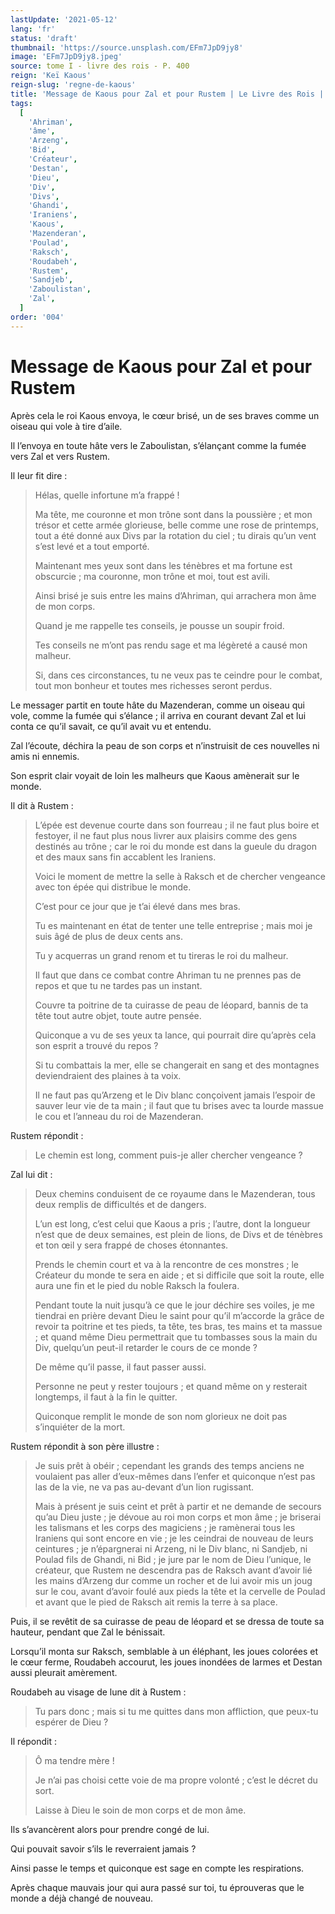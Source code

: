 ```yaml
---
lastUpdate: '2021-05-12'
lang: 'fr'
status: 'draft'
thumbnail: 'https://source.unsplash.com/EFm7JpD9jy8'
image: 'EFm7JpD9jy8.jpeg'
source: tome I - livre des rois - P. 400
reign: 'Keï Kaous'
reign-slug: 'regne-de-kaous'
title: 'Message de Kaous pour Zal et pour Rustem | Le Livre des Rois | Shâhnâmeh'
tags:
  [
    'Ahriman',
    'âme',
    'Arzeng',
    'Bid',
    'Créateur',
    'Destan',
    'Dieu',
    'Div',
    'Divs',
    'Ghandi',
    'Iraniens',
    'Kaous',
    'Mazenderan',
    'Poulad',
    'Raksch',
    'Roudabeh',
    'Rustem',
    'Sandjeb',
    'Zaboulistan',
    'Zal',
  ]
order: '004'
---
```


# Message de Kaous pour Zal et pour Rustem

Après cela le roi Kaous envoya, le cœur brisé, un de ses braves comme un oiseau qui vole à tire d’aile.

Il l’envoya en toute hâte vers le Zaboulistan, s’élançant comme la fumée vers Zal et vers Rustem.

Il leur fit dire :

> Hélas, quelle infortune m’a frappé !
>
> Ma tête, me couronne et mon trône sont dans la poussière ; et mon trésor et cette armée glorieuse, belle comme une rose de printemps, tout a été donné aux Divs par la rotation du ciel ; tu dirais qu’un vent s’est levé et a tout emporté.
>
> Maintenant mes yeux sont dans les ténèbres et ma fortune est obscurcie ; ma couronne, mon trône et moi, tout est avili.
>
> Ainsi brisé je suis entre les mains d’Ahriman, qui arrachera mon âme de mon corps.
>
> Quand je me rappelle tes conseils, je pousse un soupir froid.
>
> Tes conseils ne m’ont pas rendu sage et ma légèreté a causé mon malheur.
>
> Si, dans ces circonstances, tu ne veux pas te ceindre pour le combat, tout mon bonheur et toutes mes richesses seront perdus.

Le messager partit en toute hâte du Mazenderan, comme un oiseau qui vole, comme la fumée qui s’élance ; il arriva en courant devant Zal et lui conta ce qu’il savait, ce qu’il avait vu et entendu.

Zal l’écoute, déchira la peau de son corps et n’instruisit de ces nouvelles ni amis ni ennemis.

Son esprit clair voyait de loin les malheurs que Kaous amènerait sur le monde.

Il dit à Rustem :

> L’épée est devenue courte dans son fourreau ; il ne faut plus boire et festoyer, il ne faut plus nous livrer aux plaisirs comme des gens destinés au trône ; car le roi du monde est dans la gueule du dragon et des maux sans fin accablent les Iraniens.
>
> Voici le moment de mettre la selle à Raksch et de chercher vengeance avec ton épée qui distribue le monde.
>
> C’est pour ce jour que je t’ai élevé dans mes bras.
>
> Tu es maintenant en état de tenter une telle entreprise ; mais moi je suis âgé de plus de deux cents ans.
>
> Tu y acquerras un grand renom et tu tireras le roi du malheur.
>
> Il faut que dans ce combat contre Ahriman tu ne prennes pas de repos et que tu ne tardes pas un instant.
>
> Couvre ta poitrine de ta cuirasse de peau de léopard, bannis de ta tête tout autre objet, toute autre pensée.
>
> Quiconque a vu de ses yeux ta lance, qui pourrait dire qu’après cela son esprit a trouvé du repos ?
>
> Si tu combattais la mer, elle se changerait en sang et des montagnes deviendraient des plaines à ta voix.
>
> Il ne faut pas qu’Arzeng et le Div blanc conçoivent jamais l’espoir de sauver leur vie de ta main ; il faut que tu brises avec ta lourde massue le cou et l’anneau du roi de Mazenderan.

Rustem répondit :

> Le chemin est long, comment puis-je aller chercher vengeance ?

Zal lui dit :

> Deux chemins conduisent de ce royaume dans le Mazenderan, tous deux remplis de difficultés et de dangers.
>
> L’un est long, c’est celui que Kaous a pris ; l’autre, dont la longueur n’est que de deux semaines, est plein de lions, de Divs et de ténèbres et ton œil y sera frappé de choses étonnantes.
>
> Prends le chemin court et va à la rencontre de ces monstres ; le Créateur du monde te sera en aide ; et si difficile que soit la route, elle aura une fin et le pied du noble Raksch la foulera.
>
> Pendant toute la nuit jusqu’à ce que le jour déchire ses voiles, je me tiendrai en prière devant Dieu le saint pour qu’il m’accorde la grâce de revoir ta poitrine et tes pieds, ta tête, tes bras, tes mains et ta massue ; et quand même Dieu permettrait que tu tombasses sous la main du Div, quelqu’un peut-il retarder le cours de ce monde ?
>
> De même qu’il passe, il faut passer aussi.
>
> Personne ne peut y rester toujours ; et quand même on y resterait longtemps, il faut à la fin le quitter.
>
> Quiconque remplit le monde de son nom glorieux ne doit pas s’inquiéter de la mort.

Rustem répondit à son père illustre :

> Je suis prêt à obéir ; cependant les grands des temps anciens ne voulaient pas aller d’eux-mêmes dans l’enfer et quiconque n’est pas las de la vie, ne va pas au-devant d’un lion rugissant.
>
> Mais à présent je suis ceint et prêt à partir et ne demande de secours qu’au Dieu juste ; je dévoue au roi mon corps et mon âme ; je briserai les talismans et les corps des magiciens ; je ramènerai tous les Iraniens qui sont encore en vie ; je les ceindrai de nouveau de leurs ceintures ; je n’épargnerai ni Arzeng, ni le Div blanc, ni Sandjeb, ni Poulad fils de Ghandi, ni Bid ; je jure par le nom de Dieu l’unique, le créateur, que Rustem ne descendra pas de Raksch avant d’avoir lié les mains d’Arzeng dur comme un rocher et de lui avoir mis un joug sur le cou, avant d’avoir foulé aux pieds la tête et la cervelle de Poulad et avant que le pied de Raksch ait remis la terre à sa place.

Puis, il se revêtit de sa cuirasse de peau de léopard et se dressa de toute sa hauteur, pendant que Zal le bénissait.

Lorsqu’il monta sur Raksch, semblable à un éléphant, les joues colorées et le cœur ferme, Roudabeh accourut, les joues inondées de larmes et Destan aussi pleurait amèrement.

Roudabeh au visage de lune dit à Rustem :

> Tu pars donc ; mais si tu me quittes dans mon affliction, que peux-tu espérer de Dieu ?

Il répondit :

> Ô ma tendre mère !
>
> Je n’ai pas choisi cette voie de ma propre volonté ; c’est le décret du sort.
>
> Laisse à Dieu le soin de mon corps et de mon âme.

Ils s’avancèrent alors pour prendre congé de lui.

Qui pouvait savoir s’ils le reverraient jamais ?

Ainsi passe le temps et quiconque est sage en compte les respirations.

Après chaque mauvais jour qui aura passé sur toi, tu éprouveras que le monde a déjà changé de nouveau.
